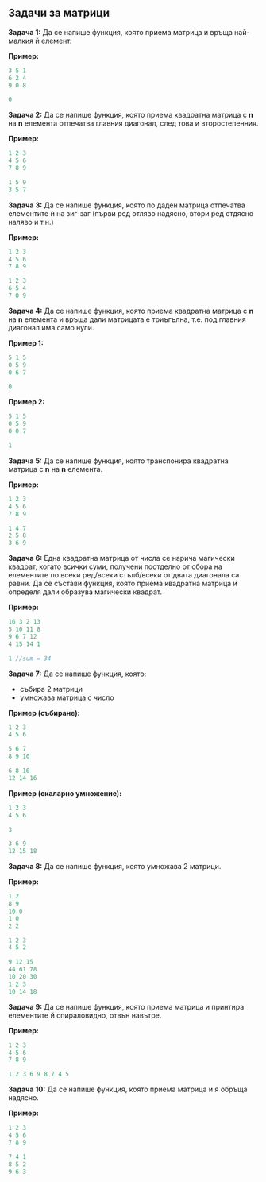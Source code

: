 ## Задачи за матрици

**Задача 1:** Да се напише функция, която приема матрица и връща най-малкия й елемент.

**Пример:**
```c++
3 5 1 
6 2 4
9 0 8
```
```c++
0
```

**Задача 2:** Да се напише функция, която приема квадратна матрица с **n** на **n** елемента отпечатва главния диагонал, след това и второстепенния.

**Пример:**
```c++
1 2 3
4 5 6
7 8 9
```
```c++
1 5 9
3 5 7
```

**Задача 3:** Да се напише функция, която по даден матрица отпечатва елементите ѝ на зиг-заг (първи ред отляво надясно, втори ред отдясно наляво и т.н.)

**Пример:**
```c++
1 2 3
4 5 6
7 8 9
```
```c++
1 2 3 
6 5 4
7 8 9
```

**Задача 4:** Да се напише функция, която приема квадратна матрица с **n** на **n** елемента и връща дали матрицата е триъгълна, т.е. под главния диагонал има само нули.

**Пример 1:**
```c++
5 1 5 
0 5 9
0 6 7
```
```c++
0
```

**Пример 2:**
```c++
5 1 5 
0 5 9
0 0 7
```
```c++
1
```

**Задача 5:** Да се напише функция, която транспонира квадратна матрица с **n** на **n** елемента.

**Пример:**
```c++
1 2 3 
4 5 6 
7 8 9
```
```c++
1 4 7
2 5 8
3 6 9
```

**Задача 6:** Една квадратна матрица от числа се нарича магически квадрат, когато всички суми, получени поотделно от сбора на елементите по всеки ред/всеки стълб/всеки от двата диагонала са равни. Да се състави функция, която приема квадратна матрица и определя дали образува магически квадрат. 

**Пример:**
```c++
16 3 2 13
5 10 11 8
9 6 7 12
4 15 14 1
```
```c++
1 //sum = 34
```

**Задача 7:** Да се напише функция, която:
- събира 2 матрици
- умножава матрица с число

**Пример (събиране):**
```c++
1 2 3  
4 5 6

5 6 7
8 9 10
```
```c++
6 8 10
12 14 16
```

**Пример (скаларно умножение):**

```c++
1 2 3  
4 5 6

3
```
```c++
3 6 9
12 15 18
```

**Задача 8:** Да се напише функция, която умножава 2 матрици.

**Пример:**
```c++
1 2
8 9
10 0
1 0
2 2

1 2 3 
4 5 2
```
```c++
9 12 15
44 61 78
10 20 30
1 2 3
10 14 18
```

**Задача 9:** Да се напише функция, която приема матрица и принтира елементите й спираловидно, отвън навътре.

**Пример:**
```c++
1 2 3 
4 5 6
7 8 9
```
```c++
1 2 3 6 9 8 7 4 5
```

**Задача 10:** Да се напише функция, която приема матрица и я обръща надясно.

**Пример:**
```c++
1 2 3 
4 5 6
7 8 9
```
```c++
7 4 1
8 5 2
9 6 3
```

